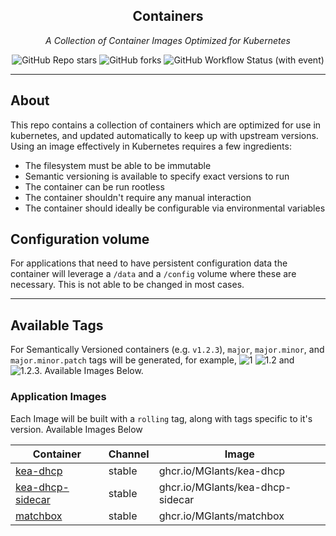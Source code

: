 <!---
NOTE: AUTO-GENERATED FILE
to edit this file, instead edit its template at: ./ci/templates/README.md.j2
-->
<div align="center">


## Containers

_A Collection of Container Images Optimized for Kubernetes_

</div>

<div align="center">

![GitHub Repo stars](https://img.shields.io/github/stars/MGlants/containers?style=for-the-badge)
![GitHub forks](https://img.shields.io/github/forks/MGlants/containers?style=for-the-badge)
![GitHub Workflow Status (with event)](https://img.shields.io/github/actions/workflow/status/MGlants/containers/scheduled-release.yaml?style=for-the-badge&label=Scheduled%20Release)

</div>

---

## About

This repo contains a collection of containers which are optimized for use in kubernetes, and updated automatically to keep up with upstream versions. Using an image effectively in Kubernetes requires a few ingredients:

- The filesystem must be able to be immutable
- Semantic versioning is available to specify exact versions to run
- The container can be run rootless
- The container shouldn't require any manual interaction
- The container should ideally be configurable via environmental variables

## Configuration volume

For applications that need to have persistent configuration data the container will leverage a `/data` and a `/config` volume where these are necessary. This is not able to be changed in most cases.

---

## Available Tags

For Semantically Versioned containers (e.g. `v1.2.3`), `major`, `major.minor`, and `major.minor.patch` tags will be generated, for example, ![1](https://img.shields.io/badge/1-blue?style=flat-square) ![1.2](https://img.shields.io/badge/1.2-blue?style=flat-square) and ![1.2.3](https://img.shields.io/badge/1.2.3-blue?style=flat-square). Available Images Below.

### Application Images

Each Image will be built with a `rolling` tag, along with tags specific to it's version. Available Images Below

Container | Channel | Image
--- | --- | ---
[kea-dhcp](https://github.com/MGlants/containers/pkgs/container/kea-dhcp) | stable | ghcr.io/MGlants/kea-dhcp
[kea-dhcp-sidecar](https://github.com/MGlants/containers/pkgs/container/kea-dhcp-sidecar) | stable | ghcr.io/MGlants/kea-dhcp-sidecar
[matchbox](https://github.com/MGlants/containers/pkgs/container/matchbox) | stable | ghcr.io/MGlants/matchbox
